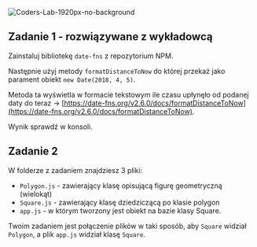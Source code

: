 ![Coders-Lab-1920px-no-background](https://user-images.githubusercontent.com/30623667/104709387-2b7ac180-571f-11eb-9b94-517aa6d501c9.png)



## Zadanie 1 - rozwiązywane z wykładowcą




Zainstaluj bibliotekę `date-fns` z repozytorium NPM. 

Następnie użyj metody `formatDistanceToNow` do której przekaż jako parament obiekt `new Date(2018, 4, 5)`. 

Metoda ta wyświetla w formacie tekstowym ile czasu upłynęło od podanej daty do teraz -> [https://date-fns.org/v2.6.0/docs/formatDistanceToNow](https://date-fns.org/v2.6.0/docs/formatDistanceToNow).

Wynik sprawdź w konsoli.




## Zadanie 2




W folderze z zadaniem znajdziesz 3 pliki:

* ```Polygon.js``` - zawierający klasę opisującą figurę geometryczną (wielokąt)
* ```Square.js``` - zawierający klasę dziedziczącą po klasie polygon
* ```app.js``` - w którym tworzony jest obiekt na bazie klasy Square.

Twoim zadaniem jest połączenie plików w taki sposób, aby `Square` widział `Polygon`, a plik `app.js` widział klasę `Square`.
